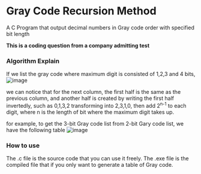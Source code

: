 # Gray Code Recursion Method
A C Program that output decimal numbers in Gray code order with specified bit length

**This is a coding question from a company admitting test**

### Algorithm Explain
If we list the gray code where maximum digit is consisted of 1,2,3 and 4 bits,
![image](https://github.com/StrikerLeecy126/Gray_Code_Recursion_Method/assets/76428637/dc25cd10-03db-4ced-9d6c-10466eeb9640)

we can notice that for the next column, the first half is the same as the previous column, and another half 
is created by writing the first half invertedly, such as 0,1,3,2 transforming into 2,3,1,0, then add 2<sup>n-1</sup> to each digit, 
where n is the length of bit where the maximum digit takes up.

for example, to get the 3-bit Gray code list from 2-bit Gary code list, we have the following table
![image](https://github.com/StrikerLeecy126/Gray_Code_Recursion_Method/assets/76428637/516f2294-0580-4ac6-a57c-7f6621f60aeb)

### How to use
The .c file is the source code that you can use it freely.
The .exe file is the compiled file that if you only want to generate a table of Gray code.
